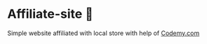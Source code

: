 # Affiliate-site :money_mouth_face:                                                                                                                                                                                                                                                                                       
Simple website affiliated with local store
 with help of <a href="http://johnelder.com/">Codemy.com</a>
